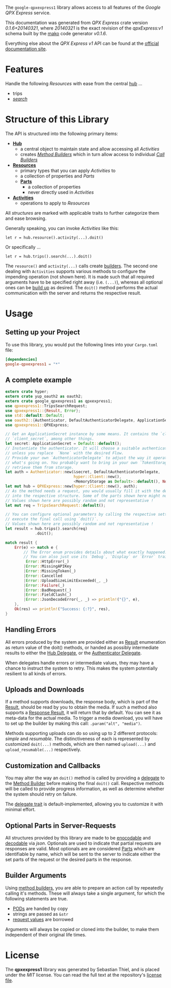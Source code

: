 <!---
DO NOT EDIT !
This file was generated automatically from 'src/mako/api/README.md.mako'
DO NOT EDIT !
-->
The `google-qpxexpress1` library allows access to all features of the *Google QPX Express* service.

This documentation was generated from *QPX Express* crate version *0.1.6+20140321*, where *20140321* is the exact revision of the *qpxExpress:v1* schema built by the [mako](http://www.makotemplates.org/) code generator *v0.1.6*.

Everything else about the *QPX Express* *v1* API can be found at the
[official documentation site](http://developers.google.com/qpx-express).
# Features

Handle the following *Resources* with ease from the central [hub](http://byron.github.io/google-apis-rs/google_qpxexpress1/struct.QPXExpress.html) ... 

* trips
 * [*search*](http://byron.github.io/google-apis-rs/google_qpxexpress1/struct.TripSearchCall.html)




# Structure of this Library

The API is structured into the following primary items:

* **[Hub](http://byron.github.io/google-apis-rs/google_qpxexpress1/struct.QPXExpress.html)**
    * a central object to maintain state and allow accessing all *Activities*
    * creates [*Method Builders*](http://byron.github.io/google-apis-rs/google_qpxexpress1/trait.MethodsBuilder.html) which in turn
      allow access to individual [*Call Builders*](http://byron.github.io/google-apis-rs/google_qpxexpress1/trait.CallBuilder.html)
* **[Resources](http://byron.github.io/google-apis-rs/google_qpxexpress1/trait.Resource.html)**
    * primary types that you can apply *Activities* to
    * a collection of properties and *Parts*
    * **[Parts](http://byron.github.io/google-apis-rs/google_qpxexpress1/trait.Part.html)**
        * a collection of properties
        * never directly used in *Activities*
* **[Activities](http://byron.github.io/google-apis-rs/google_qpxexpress1/trait.CallBuilder.html)**
    * operations to apply to *Resources*

All *structures* are marked with applicable traits to further categorize them and ease browsing.

Generally speaking, you can invoke *Activities* like this:

```Rust,ignore
let r = hub.resource().activity(...).doit()
```

Or specifically ...

```ignore
let r = hub.trips().search(...).doit()
```

The `resource()` and `activity(...)` calls create [builders][builder-pattern]. The second one dealing with `Activities` 
supports various methods to configure the impending operation (not shown here). It is made such that all required arguments have to be 
specified right away (i.e. `(...)`), whereas all optional ones can be [build up][builder-pattern] as desired.
The `doit()` method performs the actual communication with the server and returns the respective result.

# Usage

## Setting up your Project

To use this library, you would put the following lines into your `Cargo.toml` file:

```toml
[dependencies]
google-qpxexpress1 = "*"
```

## A complete example

```Rust
extern crate hyper;
extern crate yup_oauth2 as oauth2;
extern crate google_qpxexpress1 as qpxexpress1;
use qpxexpress1::TripsSearchRequest;
use qpxexpress1::{Result, Error};
use std::default::Default;
use oauth2::{Authenticator, DefaultAuthenticatorDelegate, ApplicationSecret, MemoryStorage};
use qpxexpress1::QPXExpress;

// Get an ApplicationSecret instance by some means. It contains the `client_id` and 
// `client_secret`, among other things.
let secret: ApplicationSecret = Default::default();
// Instantiate the authenticator. It will choose a suitable authentication flow for you, 
// unless you replace  `None` with the desired Flow.
// Provide your own `AuthenticatorDelegate` to adjust the way it operates and get feedback about 
// what's going on. You probably want to bring in your own `TokenStorage` to persist tokens and
// retrieve them from storage.
let auth = Authenticator::new(&secret, DefaultAuthenticatorDelegate,
                              hyper::Client::new(),
                              <MemoryStorage as Default>::default(), None);
let mut hub = QPXExpress::new(hyper::Client::new(), auth);
// As the method needs a request, you would usually fill it with the desired information
// into the respective structure. Some of the parts shown here might not be applicable !
// Values shown here are possibly random and not representative !
let mut req = TripsSearchRequest::default();

// You can configure optional parameters by calling the respective setters at will, and
// execute the final call using `doit()`.
// Values shown here are possibly random and not representative !
let result = hub.trips().search(req)
             .doit();

match result {
    Err(e) => match e {
        // The Error enum provides details about what exactly happened.
        // You can also just use its `Debug`, `Display` or `Error` traits
         Error::HttpError(_)
        |Error::MissingAPIKey
        |Error::MissingToken(_)
        |Error::Cancelled
        |Error::UploadSizeLimitExceeded(_, _)
        |Error::Failure(_)
        |Error::BadRequest(_)
        |Error::FieldClash(_)
        |Error::JsonDecodeError(_, _) => println!("{}", e),
    },
    Ok(res) => println!("Success: {:?}", res),
}

```
## Handling Errors

All errors produced by the system are provided either as [Result](http://byron.github.io/google-apis-rs/google_qpxexpress1/enum.Result.html) enumeration as return value of 
the doit() methods, or handed as possibly intermediate results to either the 
[Hub Delegate](http://byron.github.io/google-apis-rs/google_qpxexpress1/trait.Delegate.html), or the [Authenticator Delegate](http://byron.github.io/google-apis-rs/google_qpxexpress1/../yup-oauth2/trait.AuthenticatorDelegate.html).

When delegates handle errors or intermediate values, they may have a chance to instruct the system to retry. This 
makes the system potentially resilient to all kinds of errors.

## Uploads and Downloads
If a method supports downloads, the response body, which is part of the [Result](http://byron.github.io/google-apis-rs/google_qpxexpress1/enum.Result.html), should be
read by you to obtain the media.
If such a method also supports a [Response Result](http://byron.github.io/google-apis-rs/google_qpxexpress1/trait.ResponseResult.html), it will return that by default.
You can see it as meta-data for the actual media. To trigger a media download, you will have to set up the builder by making
this call: `.param("alt", "media")`.

Methods supporting uploads can do so using up to 2 different protocols: 
*simple* and *resumable*. The distinctiveness of each is represented by customized 
`doit(...)` methods, which are then named `upload(...)` and `upload_resumable(...)` respectively.

## Customization and Callbacks

You may alter the way an `doit()` method is called by providing a [delegate](http://byron.github.io/google-apis-rs/google_qpxexpress1/trait.Delegate.html) to the 
[Method Builder](http://byron.github.io/google-apis-rs/google_qpxexpress1/trait.CallBuilder.html) before making the final `doit()` call. 
Respective methods will be called to provide progress information, as well as determine whether the system should 
retry on failure.

The [delegate trait](http://byron.github.io/google-apis-rs/google_qpxexpress1/trait.Delegate.html) is default-implemented, allowing you to customize it with minimal effort.

## Optional Parts in Server-Requests

All structures provided by this library are made to be [enocodable](http://byron.github.io/google-apis-rs/google_qpxexpress1/trait.RequestValue.html) and 
[decodable](http://byron.github.io/google-apis-rs/google_qpxexpress1/trait.ResponseResult.html) via *json*. Optionals are used to indicate that partial requests are responses 
are valid.
Most optionals are are considered [Parts](http://byron.github.io/google-apis-rs/google_qpxexpress1/trait.Part.html) which are identifiable by name, which will be sent to 
the server to indicate either the set parts of the request or the desired parts in the response.

## Builder Arguments

Using [method builders](http://byron.github.io/google-apis-rs/google_qpxexpress1/trait.CallBuilder.html), you are able to prepare an action call by repeatedly calling it's methods.
These will always take a single argument, for which the following statements are true.

* [PODs][wiki-pod] are handed by copy
* strings are passed as `&str`
* [request values](http://byron.github.io/google-apis-rs/google_qpxexpress1/trait.RequestValue.html) are borrowed

Arguments will always be copied or cloned into the builder, to make them independent of their original life times.

[wiki-pod]: http://en.wikipedia.org/wiki/Plain_old_data_structure
[builder-pattern]: http://en.wikipedia.org/wiki/Builder_pattern
[google-go-api]: https://github.com/google/google-api-go-client

# License
The **qpxexpress1** library was generated by Sebastian Thiel, and is placed 
under the *MIT* license.
You can read the full text at the repository's [license file][repo-license].

[repo-license]: https://github.com/Byron/google-apis-rs/LICENSE.md
